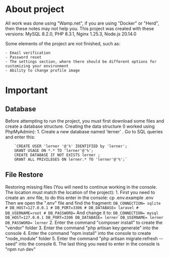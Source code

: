 # About project
All work was done using "Wamp.net", if you are using "Docker" or "Herd", then these notes may not help you.
This project was created with these versions: MySQL 8.2.0, PHP 8.3.1, Nginx 1.25.3, Node.js 20.14.0

Some elements of the project are not finished, such as:

    - Email verification
    - Password reset
    - The settings section, where there should be different options for customizing your environment
    - Ability to change profile image


# Important 
## Database
Before attempting to run the project, you must first download some files and create a database structure.
Creating the data structure (I worked using PhpMyAdmin):
    1.	Create a new database named 'lerner' . Go to SQL queries and enter this:
    
        `CREATE USER 'lerner '@'%' IDENTIFIED by 'lerner';
        GRANT USAGE ON *.* TO 'lerner'@'%';
        CREATE DATABASE IF NOT EXISTS lerner ;
        GRANT ALL PRIVILEGES ON lerner.* TO 'lerner'@'%';`

## File Restore 
Restoring missing files (You will need to continue working in the console. The location must match the location of the project):
    1.	First you need to create an .env file, to do this enter in the console:
            cp .env.example .env
    	Then we open the ".env"  file and find the fragment:
            `DB_CONNECTION= sqlite
            # DB_HOST=127.0.0.1
            # DB_PORT=3306
            # DB_DATABASE= laravel
            # DB_USERNAME=root
            # DB_PASSWORD=`
    	And change it to:
            `DB_CONNECTION= mysql
            DB_HOST=127.0.0.1
            DB_PORT=3306
            DB_DATABASE= lerner
            DB_USERNAME= lerner
            DB_PASSWORD= lerner`
    2.	Enter the command "composer install" to create the "vendor" folder
    3.	Enter the command "php artisan key:generate" into the console
    4.	Enter the command "npm install" into the console to create "node_module" folder
    5.	Enter the command "php artisan migrate:refresh --seed" into the console
    6.	The last thing you need to enter in the console is "npm run dev"
